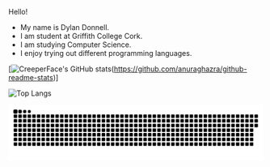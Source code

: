 Hello!
- My name is Dylan Donnell.
- I am student at Griffith College Cork.
- I am studying Computer Science.
- I enjoy trying out different programming languages.

[![CreeperFace's GitHub stats](https://github-readme-stats.vercel.app/api/pin?username=dy-tea\&repo=github-readme-stats\&title_color=fff\&icon_color=f9f9f9\&text_color=9f9f9f\&bg_color=151515)(https://github.com/anuraghazra/github-readme-stats)]

![Top Langs](https://github-readme-stats.vercel.app/api/top-langs/?username=dy-tea&theme=transparent&langs_count=10)

<img src="https://raw.githubusercontent.com/dy-tea/dy-tea/output/snake.svg" alt="Snake animation" />
